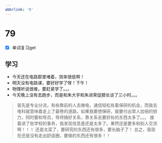 ```yaml
---
abbrlink: '0'
---
```

# 79

- [x] 单词复习get

## 学习

- 今天还在电路那里堵着，效率很低啊！
- 明天没有电路课，要好好学了呀！下午！
- 物理听说很难，要赶紧学了。。。
- 今天晚上没有去跑步，而是和朱大宇和朱进荣促膝长谈了三小时。。。

>首先是专业分流，有些靠前的人去微电，通信轻松有着保研的机会，而我去电科就意味着走上了最卷的道路，如果我要想保研，就要付出常人加倍的努力，同时要和导员，导师搞好关系，靠关系去要好处的东西太多了。。。
接着讲了些学校的事务，我发现信息差还是太多了。果然还是要多和别人交流啊！！！
还是太菜了，要研究的东西还有很多，要长脑子了！
总之，我现在还是没有走出舒适圈，要做的东西还有很多！！

